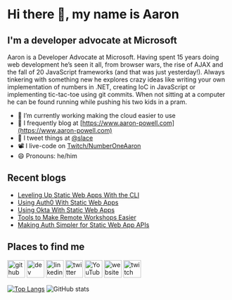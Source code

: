 # Hi there 👋, my name is Aaron

## I'm a developer advocate at Microsoft

Aaron is a Developer Advocate at Microsoft. Having spent 15 years doing web development he’s seen it all, from browser wars, the rise of AJAX and the fall of 20 JavaScript frameworks (and that was just yesterday!). Always tinkering with something new he explores crazy ideas like writing your own implementation of numbers in .NET, creating IoC in JavaScript or implementing tic-tac-toe using git commits. When not sitting at a computer he can be found running while pushing his two kids in a pram.

- 🔭 I’m currently working making the cloud easier to use
- 📄 I frequently blog at [https://www.aaron-powell.com](https://www.aaron-powell.com)
- 📣 I tweet things at [@slace](https://twitter.com/slace)
- 📽 I live-code on [Twitch/NumberOneAaron](https://www.twitch.tv/numberoneaaron)
- 😄 Pronouns: he/him

## Recent blogs

<!--START_SECTION:posts-->
* [Leveling Up Static Web Apps With the CLI](https:&#x2F;&#x2F;www.aaron-powell.com&#x2F;posts&#x2F;2021-05-25-leveling-up-static-web-apps-with-the-cli&#x2F;)
* [Using Auth0 With Static Web Apps](https:&#x2F;&#x2F;www.aaron-powell.com&#x2F;posts&#x2F;2021-05-13-using-auth0-with-static-web-apps&#x2F;)
* [Using Okta With Static Web Apps](https:&#x2F;&#x2F;www.aaron-powell.com&#x2F;posts&#x2F;2021-05-13-using-okta-with-static-web-apps&#x2F;)
* [Tools to Make Remote Workshops Easier](https:&#x2F;&#x2F;www.aaron-powell.com&#x2F;posts&#x2F;2021-04-29-tools-to-make-remote-workshops-easier&#x2F;)
* [Making Auth Simpler for Static Web App APIs](https:&#x2F;&#x2F;www.aaron-powell.com&#x2F;posts&#x2F;2021-03-30-making-auth-simpler-for-static-web-app-apis&#x2F;)
<!--END_SECTION:posts-->

## Places to find me

[<img src='https://cdn.jsdelivr.net/npm/simple-icons@3.0.1/icons/github.svg' alt='github' height='40'>](https://github.com/aaronpowell) [<img src='https://cdn.jsdelivr.net/npm/simple-icons@3.0.1/icons/dev-dot-to.svg' alt='dev' height='40'>](https://dev.to/aaronpowell) [<img src='https://cdn.jsdelivr.net/npm/simple-icons@3.0.1/icons/linkedin.svg' alt='linkedin' height='40'>](https://www.linkedin.com/in/aaron-powell-66038631/) [<img src='https://cdn.jsdelivr.net/npm/simple-icons@3.0.1/icons/twitter.svg' alt='twitter' height='40'>](https://twitter.com/slace) [<img src='https://cdn.jsdelivr.net/npm/simple-icons@3.0.1/icons/youtube.svg' alt='YouTube' height='40'>](https://www.youtube.com/channel/aaronpowelldev) [<img src='https://cdn.jsdelivr.net/npm/simple-icons@3.0.1/icons/icloud.svg' alt='website' height='40'>](https://www.aaron-powell.com) [<img src='https://cdn.jsdelivr.net/npm/simple-icons@3.0.1/icons/twitch.svg' alt='twitch' height='40'>](https://www.twitch.tv/numberoneaaron)

[![Top Langs](https://github-readme-stats.vercel.app/api/top-langs/?username=aaronpowell)](https://github.com/anuraghazra/github-readme-stats) ![GitHub stats](https://github-readme-stats.vercel.app/api?username=aaronpowell&show_icons=true)
